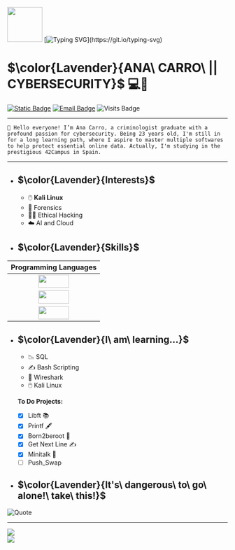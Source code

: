 <img src="https://media.giphy.com/media/v1.Y2lkPTc5MGI3NjExOWdoZ2xwYmdwdW4xeHVoajNra2tjdWEyODV1OXVlbGI1aXE4Z2ZsbiZlcD12MV9pbnRlcm5hbF9naWZfYnlfaWQmY3Q9Zw/4TrKGDZrcugHAt2VBc/giphy.gif" width="80" height="80" />   [![Typing SVG](https://readme-typing-svg.demolab.com?font=Roboto&weight=200&size=60&duration=2000&pause=2000&color=FAB3EA&center=true&vCenter=true&random=false&width=435&lines=Hello+World!)](https://git.io/typing-svg)

# $\color{Lavender}{ANA\ CARRO\ || CYBERSECURITY}$ 💻🔐
[![Static Badge](https://img.shields.io/badge/Linkedin-%2350A7E0?style=flat&logo=linkedin)](https://www.linkedin.com/in/ana-carro-v%C3%A1zquez) [![Email Badge](https://img.shields.io/badge/Gmail-%23fab3ea?style=flat&logo=Gmail&logoColor=%23ffffff)](mailto:anacarrovaz@gmail.com?subject=Test) ![Visits Badge](https://komarev.com/ghpvc/?username=Anacava2000&color=ff69b4&abbreviated=true)
***
```👋 Hello everyone! I’m Ana Carro, a criminologist graduate with a profound passion for cybersecurity. Being 23 years old, I'm still in for a long learning path, where I aspire to master multiple softwares to help protect essential online data. Actually, I'm studying in the prestigious 42Campus in Spain.```

***
- ## $\color{Lavender}{Interests}$

  - :computer_mouse: **Kali Linux**
  - :key: Forensics
  - :woman_technologist: Ethical Hacking
  - :cloud: AI and Cloud

- ## $\color{Lavender}{Skills}$
| Programming Languages |
| :-----: |
|<img align="center" src="https://img.shields.io/badge/Python-%233776AB?style=flat-square&logo=Python&logoColor=%23FFFFFF" width="70" height="30"/> | 
|<img align="center" src="https://img.shields.io/badge/C-%23fab3ea?style=flat-square&logo=C&logoColor=%23FFFFFF&logoSize=auto" width="70" height="30"> |
|<img align="center" src="https://img.shields.io/badge/Shell-%ccccf?style=flat-square&logo=PowerShell&logoColor=%23FFFFFF&logoSize=auto" width="70" height="30"> | 

- ## $\color{Lavender}{I\ am\ learning...}$
   - 📉 SQL
   - ✍️ Bash Scripting
   - 🦈 Wireshark
   - 🖱️ Kali Linux

  **To Do Projects:**
  - [x] Libft 📚
  - [x] Printf 🖋️
  - [x] Born2beroot 🤖
  - [x] Get Next Line ✍️
  - [x] Minitalk 💬
  - [ ] Push_Swap
  
- ## $\color{Lavender}{It's\ dangerous\ to\ go\ alone!\ take\ this!}$
![Quote](https://github-readme-quotes-bay.vercel.app/quote?theme=default&animation=grow_out_in&layout=samuel&font=default&fontColor=black&bgColor=plum)

***

![](https://github-readme-streak-stats.herokuapp.com/?user=Ancava2000&theme=midnight-purple&hide_border=true)<br/>
![](https://github-readme-stats.vercel.app/api/top-langs/?username=Ancava2000&theme=midnight-purple&hide_border=true&include_all_commits=true&count_private=false&layout=compact)
